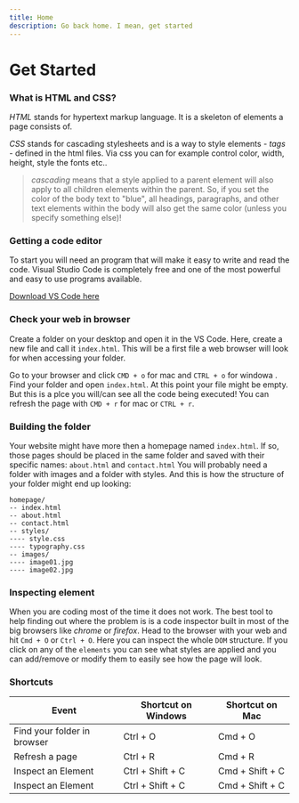 ```yaml
---
title: Home
description: Go back home. I mean, get started
---
```


# Get Started

### What is HTML and CSS?

_HTML_ stands for hypertext markup language. It is a skeleton of elements a page consists of.

_CSS_ stands for cascading stylesheets and is a way to style elements - _tags_ - defined in the html files. Via css you can for example control color, width, height, style the fonts etc..

> _cascading_ means that a style applied to a parent element will also apply to all children elements within the parent. So, if you set the color of the body text to "blue", all headings, paragraphs, and other text elements within the body will also get the same color (unless you specify something else)!

### Getting a code editor

To start you will need an program that will make it easy to write and read the code. Visual Studio Code is completely free and one of the most powerful and easy to use programs available.

[Download VS Code here](https://code.visualstudio.com)

### Check your web in browser

Create a folder on your desktop and open it in the VS Code. Here, create a new file and call it `index.html`. This will be a first file a web browser will look for when accessing your folder.

Go to your browser and click `CMD + o` for mac and `CTRL + o` for windowa . Find your folder and open `index.html`. At this point your file might be empty. But this is a plce you will/can see all the code being executed! You can refresh the page with `CMD + r` for mac or `CTRL + r`.

### Building the folder

Your website might have more then a homepage named `index.html`. If so, those pages should be placed in the same folder and saved with their specific names: `about.html` and `contact.html` You will probably need a folder with images and a folder with styles. And this is how the structure of your folder might end up looking:

```
homepage/
-- index.html
-- about.html
-- contact.html
-- styles/
---- style.css
---- typography.css
-- images/
---- image01.jpg
---- image02.jpg
```

### Inspecting element

When you are coding most of the time it does not work. The best tool to help finding out where the problem is is a code inspector built in most of the big browsers like _chrome_ or _firefox_. Head to the browser with your web and hit `Cmd + O` or `Ctrl + O`. Here you can inspect the whole `DOM` structure. If you click on any of the `elements` you can see what styles are applied and you can add/remove or modify them to easily see how the page will look.

### Shortcuts

| Event                       | Shortcut on Windows | Shortcut on Mac |
| --------------------------- | ------------------- | --------------- |
| Find your folder in browser | Ctrl + O            | Cmd + O         |
| Refresh a page              | Ctrl + R            | Cmd + R         |
| Inspect an Element          | Ctrl + Shift + C    | Cmd + Shift + C |
| Inspect an Element          | Ctrl + Shift + C    | Cmd + Shift + C |
